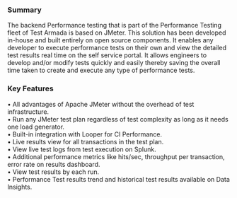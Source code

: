
### **Summary**

The backend Performance testing that is part of the Performance Testing fleet of Test Armada is based on JMeter. This solution has been developed in-house and built entirely on open source components. It enables any developer to execute performance tests on their own and view the detailed test results real time on the self service portal. It allows engineers to develop and/or modify tests quickly and easily thereby saving the overall time taken to create and execute any type of performance tests.

### **Key Features**

•	All advantages of Apache JMeter without the overhead of test infrastructure.<br />
•	Run any JMeter test plan regardless of test complexity as long as it needs one load generator.<br />
•	Built-in integration with Looper for CI Performance.<br />
•	Live results view for all transactions in the test plan.<br />
•	View live test logs from test execution on Splunk.<br />
•	Additional performance metrics like hits/sec, throughput per transaction, error rate on results dashboard.<br />
•	View test results by each run.<br />
•	Performance Test results trend and historical test results available on Data Insights.<br />

